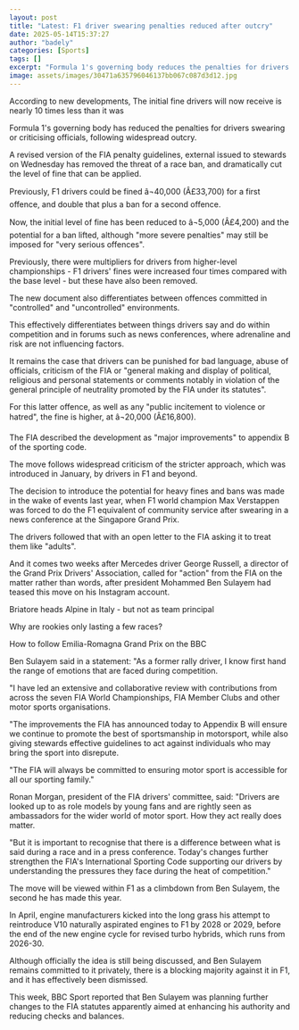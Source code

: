 ```yaml
---
layout: post
title: "Latest: F1 driver swearing penalties reduced after outcry"
date: 2025-05-14T15:37:27
author: "badely"
categories: [Sports]
tags: []
excerpt: "Formula 1's governing body reduces the penalties for drivers swearing or criticising officials, following widespread outcry."
image: assets/images/30471a635796046137bb067c087d3d12.jpg
---
```


According to new developments, The initial fine drivers will now receive is nearly 10 times less than it was

Formula 1's governing body has reduced the penalties for drivers swearing or criticising officials, following widespread outcry.

A revised version of the FIA penalty guidelines, external issued to stewards on Wednesday has removed the threat of a race ban, and dramatically cut the level of fine that can be applied.

Previously, F1 drivers could be fined â¬40,000 (Â£33,700) for a first offence, and double that plus a ban for a second offence.

Now, the initial level of fine has been reduced to â¬5,000 (Â£4,200) and the potential for a ban lifted, although "more severe penalties" may still be imposed for "very serious offences".

Previously, there were multipliers for drivers from higher-level championships - F1 drivers' fines were increased four times compared with the base level - but these have also been removed. 

The new document also differentiates between offences committed in "controlled" and "uncontrolled" environments.

This effectively differentiates between things drivers say and do within competition and in forums such as news conferences, where adrenaline and risk are not influencing factors.

It remains the case that drivers can be punished for bad language, abuse of officials, criticism of the FIA or "general making and display of political, religious and personal statements or comments notably in violation of the general principle of neutrality promoted by the FIA under its statutes".

For this latter offence, as well as any "public incitement to violence or hatred", the fine is higher, at â¬20,000 (Â£16,800).

The FIA described the development as "major improvements" to appendix B of the sporting code.

The move follows widespread criticism of the stricter approach, which was introduced in January, by drivers in F1 and beyond.

The decision to introduce the potential for heavy fines and bans was made in the wake of events last year, when F1 world champion Max Verstappen was forced to do the F1 equivalent of community service after swearing in a news conference at the Singapore Grand Prix. 

The drivers followed that with an open letter to the FIA asking it to treat them like "adults".

And it comes two weeks after Mercedes driver George Russell, a director of the Grand Prix Drivers' Association, called for "action" from the FIA on the matter rather than words, after president Mohammed Ben Sulayem had teased this move on his Instagram account.  

Briatore heads Alpine in Italy - but not as team principal

Why are rookies only lasting a few races?

How to follow Emilia-Romagna Grand Prix on the BBC

Ben Sulayem said in a statement: "As a former rally driver, I know first hand the range of emotions that are faced during competition.

"I have led an extensive and collaborative review with contributions from across the seven FIA World Championships, FIA Member Clubs and other motor sports organisations.

"The improvements the FIA has announced today to Appendix B will ensure we continue to promote the best of sportsmanship in motorsport, while also giving stewards effective guidelines to act against individuals who may bring the sport into disrepute.

"The FIA will always be committed to ensuring motor sport is accessible for all our sporting family."

Ronan Morgan, president of the FIA drivers' committee, said: "Drivers are looked up to as role models by young fans and are rightly seen as ambassadors for the wider world of motor sport. How they act really does matter.

"But it is important to recognise that there is a difference between what is said during a race and in a press conference. Today's changes further strengthen the FIA's International Sporting Code supporting our drivers by understanding the pressures they face during the heat of competition."

The move will be viewed within F1 as a climbdown from Ben Sulayem, the second he has made this year.

In April, engine manufacturers kicked into the long grass his attempt to reintroduce V10 naturally aspirated engines to F1 by 2028 or 2029, before the end of the new engine cycle for revised turbo hybrids, which runs from 2026-30.

Although officially the idea is still being discussed, and Ben Sulayem remains committed to it privately, there is a blocking majority against it in F1, and it has effectively been dismissed.

This week, BBC Sport reported that Ben Sulayem was planning further changes to the FIA statutes apparently aimed at enhancing his authority and reducing checks and balances.

